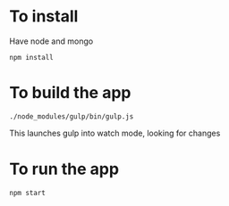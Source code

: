 To install
==========

Have node and mongo

    npm install


To build the app
===============

    ./node_modules/gulp/bin/gulp.js

This launches gulp into watch mode, looking for changes

To run the app
==============

    npm start


